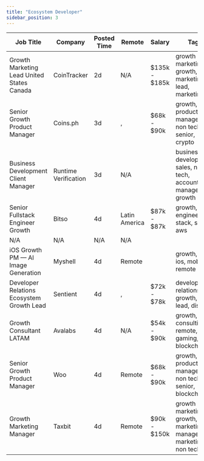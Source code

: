```yaml
---
title: "Ecosystem Developer"
sidebar_position: 3
---
```


| Job Title | Company | Posted Time | Remote | Salary | Tags | Apply Link |
|-----------|---------|-------------|--------|--------|------|------------|
| Growth Marketing Lead United States Canada | CoinTracker | 2d | N/A | $135k - $185k | growth marketing, growth, lead, marketing lead, marketing | [Apply](https://web3.career/growth-marketing-lead-united-states-canada-cointracker/135228) |
| Senior Growth Product Manager | Coins.ph | 3d | , | $68k - $90k | growth, product manager, non tech, senior, crypto | [Apply](https://web3.career/senior-growth-product-manager-coins/134661) |
| Business Development Client Manager | Runtime Verification | 3d | N/A |  | business development, sales, non tech, account manager, growth | [Apply](https://web3.career/business-development-client-manager-runtime-verification/134232) |
| Senior Fullstack Engineer Growth | Bitso | 4d | Latin America | $87k - $87k | growth, engineer, full stack, senior, aws | [Apply](https://web3.career/senior-fullstack-engineer-growth-bitso/133506) |
| N/A | N/A | N/A | N/A |  |  | [Apply](https://web3.career/metana) |
| iOS Growth PM — AI Image Generation | Myshell | 4d | Remote |  | growth, ai, ios, mobile, remote | [Apply](https://web3.career/ios-growth-pm-ai-image-generation-myshell/133347) |
| Developer Relations Ecosystem Growth Lead | Sentient | 4d | , | $72k - $78k | developer relations, growth, dev, lead, discord | [Apply](https://web3.career/developer-relations-ecosystem-growth-lead-sentient/133341) |
| Growth Consultant LATAM | Avalabs | 4d | N/A | $54k - $90k | growth, consulting, remote, gaming, blockchain | [Apply](https://web3.career/growth-consultant-latam-avalabs/80818) |
| Senior Growth Product Manager | Woo | 4d | Remote | $68k - $90k | growth, product manager, non tech, senior, blockchain | [Apply](https://web3.career/senior-growth-product-manager-woo/95664) |
| Growth Marketing Manager | Taxbit | 4d | Remote | $90k - $150k | growth marketing, growth, marketing manager, marketing, non tech | [Apply](https://web3.career/growth-marketing-manager-taxbit/133044) |
